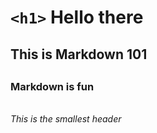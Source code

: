 # `<h1>` Hello there
## <h2> This is Markdown 101
## <h3> Markdown is fun
###### <h6> This is the smallest header
